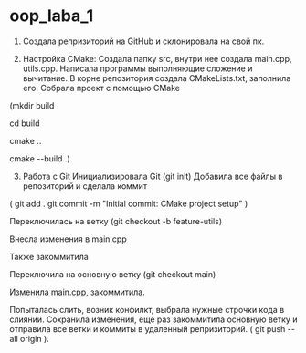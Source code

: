 # oop_laba_1


1. Cоздала репризиторий на GitHub и склонировала на свой пк.

  
2. Настройка CMake:
Создала папку src, внутри нее создала main.cpp, utils.cpp. Написала программы выполняющие сложение и вычитание.
В корне репозитория создала CMakeLists.txt, заполнила его.
Собрала проект с помощью CMake


(mkdir build


cd build 


cmake ..


cmake --build .)


3. Работа с Git
Инициализировала Git (git init)
Добавила все файлы в репозиторий и сделала коммит

(
git add .
git commit -m "Initial commit: CMake project setup"
)

Переключилась на ветку (git checkout -b feature-utils)

Внесла изменения в main.cpp

Также закоммитила

Переключила на основную ветку (git checkout main)

Изменила main.cpp, закоммитила.

Попыталась слить, возник конфилкт, выбрала нужные строчки кода в слиянии.
Сохранила изменения, еще раз закоммитила основную ветку и отправила все ветки и коммиты в удаленный репризиторий. ( git push --all origin ).
